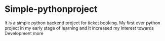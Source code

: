 # Simple-pythonproject
It is a simple python backend project for ticket booking.  My first ever python project in my early stage of learning and It increased my Interest towards Development more
